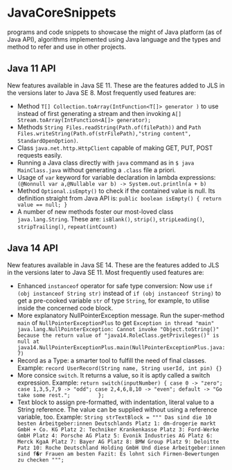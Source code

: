 # JavaCoreSnippets
programs and code snippets to showcase the might of Java platform (as of Java API), algorithms implemented using Java language and the types and method to refer and use in other projects.

## Java 11 API
New features available in Java SE 11. These are the features added to JLS in the versions later to Java SE 8. Most frequently used features are:
- Method `T[] Collection.toArray(IntFunction<T[]> generator )` to use instead of first generating a stream and then invoking `A[] Stream.toArray(IntFunction<A[]> generator);`
- Methods `String Files.readString(Path.of(filePath))` and `Path Files.writeString(Path.of(strFilePath),"string content", StandardOpenOption)`.
- Class `java.net.http.HttpClient` capable of making GET, PUT, POST requests easily.
- Running a Java class directly with `java` command as in `$ java MainClass.java` without generating a `.class` file a priori.
- Usage of `var` keyword for variable declaration in lambda expressions: ` (@Nonnull var a,@Nullable var b) -> System.out.println(a + b)`
- Method `Optional.isEmpty()` to check if the contained value is null. Its definition straight from Java API is:
`public boolean isEmpty() {
        return value == null;
}`
- A number of new methods foster our most-loved class `java.lang.String`. These are: `isBlank()`, `strip()`, `stripLeading()`, `stripTrailing()`, `repeat(intCount)`

## Java 14 API
New features available in Java SE 14. These are the features added to JLS in the versions later to Java SE 11. Most frequently used features are:
- Enhanced `instanceof` operator for safe type conversion: Now use `if (obj instanceof String str)` instead of `if (obj instanceof String)` to get a pre-cooked variable `str` of type `String`, for example, to utilise inside the concerned code block.
- More explanatory NullPointerException message. Run the super-method `main` of `NullPointerExceptionPlus` to get `Exception in thread "main" java.lang.NullPointerException: Cannot invoke "Object.toString()" because the return value of "java14.RoleClass.getPrivileges()" is null
	at java14.NullPointerExceptionPlus.main(NullPointerExceptionPlus.java:7)
`
- Record as a Type: a smarter tool to fulfill the need of final classes. Example: `record UserRecord(String name, String userId, int pin) {}`
- More consice `switch`. It returns a value, so it is aptly called a switch expression. Example:
`return switch(inputNumber) {
		case 0 -> "zero";
		case 1,3,5,7,9 -> "odd";
		case 2,4,6,8,10 -> "even";
		default -> "Go take some rest.";		
};`
- Text block to assign pre-formatted, with indentation, literal value to a String reference. The value can be supplied without using a reference variable, too. Example:
`String strTextBlock = """
				Das sind die 10 besten Arbeitgeber:innen Deutschlands
				    Platz 1: dm-drogerie markt GmbH + Co. KG
				    Platz 2: Techniker Krankenkasse
				    Platz 3: Ford-Werke GmbH
				    Platz 4: Porsche AG
				    Platz 5: Evonik Industries AG
				    Platz 6: Merck KgaA
				    Platz 7: Bayer AG
				    Platz 8: BMW Group
				    Platz 9: Deloitte
				    Patz 10: Roche Deutschland Holding GmbH
				Und diese Arbeitgeber:innen sind f�r Frauen am besten
				Fazit: Es lohnt sich Firmen-Bewertungen zu checken
				""";
`